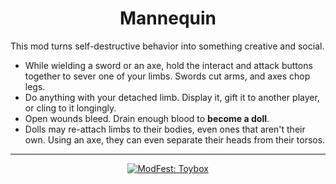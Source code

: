 <div align="center">
<h1>Mannequin</h1>
</div>

This mod turns self-destructive behavior into something creative and social.

- While wielding a sword or an axe, hold the interact and attack buttons together to sever one of your limbs. Swords cut arms, and axes chop legs.
- Do anything with your detached limb. Display it, gift it to another player, or cling to it longingly.
- Open wounds bleed. Drain enough blood to **become a doll**.
- Dolls may re-attach limbs to their bodies, even ones that aren't their own. Using an axe, they can even separate their heads from their torsos.

---

<div align="center">
<a href="https://modfest.net/toybox">
<img src="https://raw.githubusercontent.com/ModFest/art/aa6c3c7b64552dc8e6d37c0677bbe46edbe9a4c7/badge/svg/toybox/compact.svg" alt="ModFest: Toybox"/>
</a>
</div>
